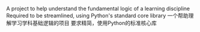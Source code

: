 A project to help understand the fundamental logic of a learning discipline
Required to be streamlined, using Python's standard core library
一个帮助理解学习学科基础逻辑的项目
要求精简，使用Python的标准核心库
